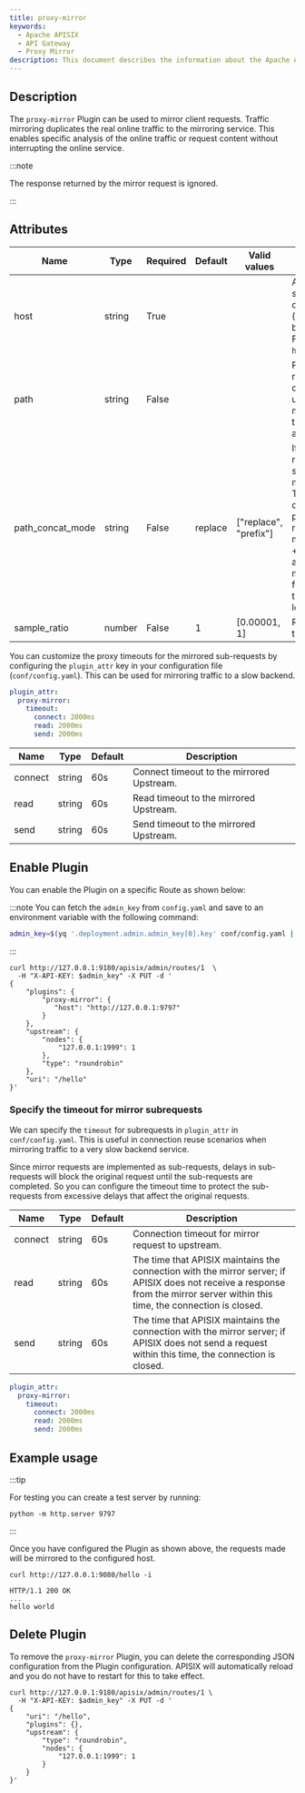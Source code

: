 ```yaml
---
title: proxy-mirror
keywords:
  - Apache APISIX
  - API Gateway
  - Proxy Mirror
description: This document describes the information about the Apache APISIX proxy-mirror Plugin, you can use it to mirror the client requests.
---
```

<!--
#
# Licensed to the Apache Software Foundation (ASF) under one or more
# contributor license agreements.  See the NOTICE file distributed with
# this work for additional information regarding copyright ownership.
# The ASF licenses this file to You under the Apache License, Version 2.0
# (the "License"); you may not use this file except in compliance with
# the License.  You may obtain a copy of the License at
#
#     http://www.apache.org/licenses/LICENSE-2.0
#
# Unless required by applicable law or agreed to in writing, software
# distributed under the License is distributed on an "AS IS" BASIS,
# WITHOUT WARRANTIES OR CONDITIONS OF ANY KIND, either express or implied.
# See the License for the specific language governing permissions and
# limitations under the License.
#
-->

## Description

The `proxy-mirror` Plugin can be used to mirror client requests. Traffic mirroring duplicates the real online traffic to the mirroring service. This enables specific analysis of the online traffic or request content without interrupting the online service.

:::note

The response returned by the mirror request is ignored.

:::

## Attributes

| Name         | Type   | Required | Default | Valid values | Description                                                                                                               |
|--------------|--------|----------|---------|--------------|---------------------------------------------------------------------------------------------------------------------------|
| host         | string | True     |         |              | Address of the mirror service. It needs to contain the scheme (`http(s)` or `grpc(s)`) but without the path. For example, `http://127.0.0.1:9797`. |
| path         | string | False    |         |              | Path of the mirror request. If unspecified, current path will be used. If it is for mirroring grpc traffic, this option is no longer applicable.                                                   |
| path_concat_mode | string | False   |   replace     | ["replace", "prefix"]       | If the path of a mirror request is specified, set the concatenation mode of request paths. The `replace` mode will directly use `path` as the path of the mirror request. The `prefix` mode will use the `path` + `source request URI` as the path to the mirror request. If it is for mirroring grpc traffic, this option is no longer applicable too. |
| sample_ratio | number | False    | 1       | [0.00001, 1] | Ratio of the requests that will be mirrored.                                                                              |

You can customize the proxy timeouts for the mirrored sub-requests by configuring the `plugin_attr` key in your configuration file (`conf/config.yaml`). This can be used for mirroring traffic to a slow backend.

```yaml title="conf/config.yaml"
plugin_attr:
  proxy-mirror:
    timeout:
      connect: 2000ms
      read: 2000ms
      send: 2000ms
```

| Name    | Type   | Default | Description                               |
|---------|--------|---------|-------------------------------------------|
| connect | string | 60s     | Connect timeout to the mirrored Upstream. |
| read    | string | 60s     | Read timeout to the mirrored Upstream.    |
| send    | string | 60s     | Send timeout to the mirrored Upstream.    |

## Enable Plugin

You can enable the Plugin on a specific Route as shown below:

:::note
You can fetch the `admin_key` from `config.yaml` and save to an environment variable with the following command:

```bash
admin_key=$(yq '.deployment.admin.admin_key[0].key' conf/config.yaml | sed 's/"//g')
```

:::

```shell
curl http://127.0.0.1:9180/apisix/admin/routes/1  \
  -H "X-API-KEY: $admin_key" -X PUT -d '
{
    "plugins": {
        "proxy-mirror": {
           "host": "http://127.0.0.1:9797"
        }
    },
    "upstream": {
        "nodes": {
            "127.0.0.1:1999": 1
        },
        "type": "roundrobin"
    },
    "uri": "/hello"
}'
```

### Specify the timeout for mirror subrequests

We can specify the `timeout` for subrequests in `plugin_attr` in `conf/config.yaml`. This is useful in connection reuse scenarios when mirroring traffic to a very slow backend service.

Since mirror requests are implemented as sub-requests, delays in sub-requests will block the original request until the sub-requests are completed. So you can configure the timeout time to protect the sub-requests from excessive delays that affect the original requests.

| Name | Type | Default | Description |
| --- | --- | --- | --- |
| connect | string | 60s | Connection timeout for mirror request to upstream. |
| read | string | 60s | The time that APISIX maintains the connection with the mirror server; if APISIX does not receive a response from the mirror server within this time, the connection is closed. |
| send | string | 60s | The time that APISIX maintains the connection with the mirror server; if APISIX does not send a request within this time, the connection is closed. |

```yaml
plugin_attr:
  proxy-mirror:
    timeout:
      connect: 2000ms
      read: 2000ms
      send: 2000ms
```

## Example usage

:::tip

For testing you can create a test server by running:

```shell
python -m http.server 9797
```

:::

Once you have configured the Plugin as shown above, the requests made will be mirrored to the configured host.

```shell
curl http://127.0.0.1:9080/hello -i
```

```shell
HTTP/1.1 200 OK
...
hello world
```

## Delete Plugin

To remove the `proxy-mirror` Plugin, you can delete the corresponding JSON configuration from the Plugin configuration. APISIX will automatically reload and you do not have to restart for this to take effect.

```shell
curl http://127.0.0.1:9180/apisix/admin/routes/1 \
  -H "X-API-KEY: $admin_key" -X PUT -d '
{
    "uri": "/hello",
    "plugins": {},
    "upstream": {
        "type": "roundrobin",
        "nodes": {
            "127.0.0.1:1999": 1
        }
    }
}'
```
